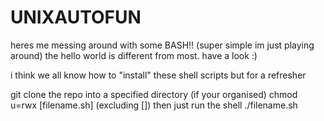# UNIXAUTOFUN
heres me messing around with some BASH!! (super simple im just playing around)
the hello world is different from most. have a look :)

i think we all know how to "install" these shell scripts but for a refresher 

git clone the repo into a specified directory (if your organised)
chmod u=rwx [filename.sh]    (excluding [])
then just run the shell ./filename.sh 
